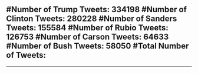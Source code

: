 #Number of Trump Tweets: 334198
#Number of Clinton Tweets: 280228
#Number of Sanders Tweets: 155584
#Number of Rubio Tweets: 126753
#Number of Carson Tweets: 64633
#Number of Bush Tweets: 58050
#Total Number of Tweets:  
---
---
